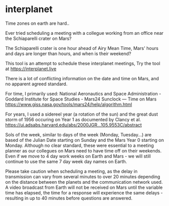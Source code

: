 # interplanet

Time zones on earth are hard..

Ever tried scheduling a meeting with a collegue working from an office near the Schiaparelli crater on Mars?

The Schiaparelli crater is one hour ahead of Airy Mean Time, Mars' hours and days are longer than hours, and when is their weekend?

This tool is an attempt to schedule these interplanet meetings, Try the tool at https://interplanet.live

There is a lot of conflicting information on the date and time on Mars, and no apparent agreed standard.

For time, I primarily used:
National Aeronautics and Space Administration - Goddard Institute for Space Studies - Mars24 Sunclock — Time on Mars
https://www.giss.nasa.gov/tools/mars24/help/algorithm.html

For years, I used a sidereel year (a rotation of the sun) and the great dust storm of 1956 occuring on Year 1 as documented by Clancy et al.
https://ui.adsabs.harvard.edu/abs/2000JGR...105.9553C/abstract

Sols of the week, similar to days of the week (Monday, Tuesday...) are based of the Julian Date starting on Sunday and the Mars Year 0 starting on Monday. Although no clear standard, these were essential to a meeting planner as our collegues on Mars need to have time off on their weekends. Even if we move to 4 day work weeks on Earth and Mars - we will still continue to use the same 7 day week day names on Earth.

Please take caution when scheduling a meeting, as the delay in transmission can vary from several minutes to over 20 minutes depending on the distance between the planets and the communication network used. A video broadcast from Earth will not be received on Mars until the variable time has elapsed, the time for a response will experience the same delays - resulting in up to 40 minutes before questions are answered.
